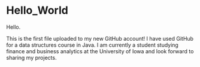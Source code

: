 # Hello_World

Hello.

This is the first file uploaded to my new GitHub account! I have used GitHub for a data structures course in Java.
I am currently a student studying finance and business analytics at the University of Iowa and look forward to sharing my projects.
